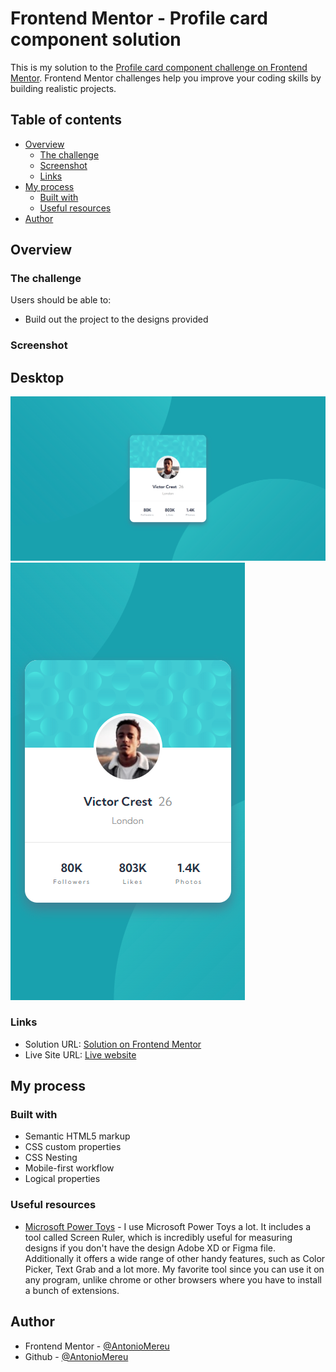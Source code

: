 # Frontend Mentor - Profile card component solution

This is my solution to the [Profile card component challenge on Frontend Mentor](https://www.frontendmentor.io/challenges/profile-card-component-cfArpWshJ). Frontend Mentor challenges help you improve your coding skills by building realistic projects.

## Table of contents

- [Overview](#overview)
  - [The challenge](#the-challenge)
  - [Screenshot](#screenshot)
  - [Links](#links)
- [My process](#my-process)
  - [Built with](#built-with)
  - [Useful resources](#useful-resources)
- [Author](#author)

## Overview

### The challenge

Users should be able to:

- Build out the project to the designs provided

### Screenshot

## Desktop

![desktop design result](./design/desktop.png)
![mobile design result](./design/mobile.png)

### Links

- Solution URL: [Solution on Frontend Mentor](https://www.frontendmentor.io/solutions/profile-card-component-css-nesting-logical-prop-PohQtC05rO)
- Live Site URL: [Live website](https://antoniomereu.github.io/Profile-card-component-Antonio-Mereu/)

## My process

### Built with

- Semantic HTML5 markup
- CSS custom properties
- CSS Nesting
- Mobile-first workflow
- Logical properties

### Useful resources

- [Microsoft Power Toys](https://learn.microsoft.com/it-it/windows/powertoys/) - I use Microsoft Power Toys a lot. It includes a tool called Screen Ruler, which is incredibly useful for measuring designs if you don't have the design Adobe XD or Figma file. Additionally it offers a wide range of other handy features, such as Color Picker, Text Grab and a lot more. My favorite tool since you can use it on any program, unlike chrome or other browsers where you have to install a bunch of extensions.

## Author

- Frontend Mentor - [@AntonioMereu](hhttps://www.frontendmentor.io/profile/AntonioMereu)
- Github - [@AntonioMereu](https://github.com/AntonioMereu/stats-preview-card-component-Antonio-Mereu)
